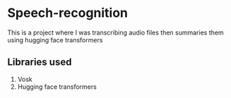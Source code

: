 # Speech-recognition
This is a project where I was transcribing audio files then summaries them using hugging face transformers

## Libraries used 
1. Vosk 
2. Hugging face transformers
